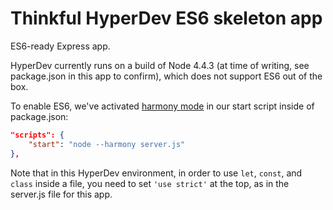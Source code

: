 Thinkful HyperDev ES6 skeleton app
==================================

ES6-ready Express app. 

HyperDev currently runs on a build of Node 4.4.3 (at time of writing, see package.json in this app to confirm), which does not support ES6 out of the box.

To enable ES6, we've activated [harmony mode](https://nodejs.org/en/docs/es6/) in our start script inside of package.json:

```json
"scripts": {
	"start": "node --harmony server.js"
},
```

Note that in this HyperDev environment, in order to use `let`, `const`, and `class` inside a file, you need to set `'use strict'` at the top, as in the server.js file for this app.

